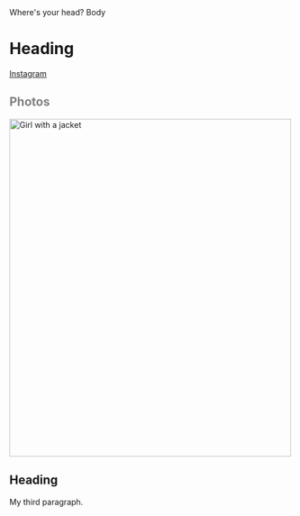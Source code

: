 <!DOCTYPE html>
<html lang="en">
<head>Where's your head?
</head>
<body>Body</body>

<h1>Heading</h1>
<a href="https://www.instagram.com/mike_signo">Instagram</a>
<h2 style="color:grey;">Photos</h2>
<img src="img_girl.jpg" alt="Girl with a jacket" width="500" height="600">
<h2>Heading</h2>
<p>My third paragraph.</p> 
  
</body>
</html>
